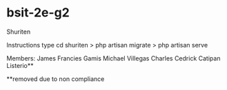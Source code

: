 # bsit-2e-g2
Shuriten

Instructions type cd shuriten > php artisan migrate > php artisan serve

Members:
James Francies Gamis
Michael Villegas
Charles Cedrick Catipan
Listerio**

**removed due to non compliance
